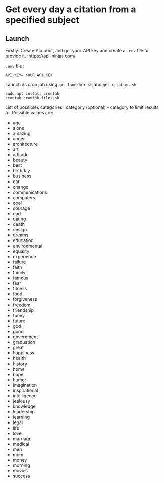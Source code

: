# Get every day a citation from a specified subject 




## Launch 



Firstly: Create Account, and get your API key and create a `.env` file to provide it. :https://api-ninjas.com/

`.env` file : 
```
API_KEY= YOUR_API_KEY

```


Launch as cron job using `gui_launcher.sh` and `get_citation.sh`
```
sudo apt install crontab
crontab crontab_files.sh

```
List of possibles categories :
category (optional) - category to limit results to. Possible values are:

   - age
   - alone
   - amazing
   - anger
   - architecture
   - art
   - attitude
   - beauty
   - best
   - birthday
   - business
   - car
   - change
   - communications
   - computers
   - cool
   - courage
   - dad
   - dating
   - death
   - design
   - dreams
   - education
   - environmental
   - equality
   - experience
   - failure
   - faith
   - family
   - famous
   - fear
   - fitness
   - food
   - forgiveness
   - freedom
   - friendship
   - funny
   - future
   - god
   - good
   - government
   - graduation
   - great
   - happiness
   - health
   - history
   - home
   - hope
   - humor
   - imagination
   - inspirational
   - intelligence
   - jealousy
   - knowledge
   - leadership
   - learning
   - legal
   - life
   - love
   - marriage
   - medical
   - men
   - mom
   - money
   - morning
   - movies
   - success

